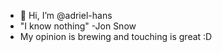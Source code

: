 - 👋 Hi, I’m @adriel-hans
- "I know nothing" -Jon Snow
- My opinion is brewing and touching is great :D 

<!---
adriel-hans/adriel-hans is a ✨ special ✨ repository because its `README.md` (this file) appears on your GitHub profile.
You can click the Preview link to take a look at your changes.
--->
